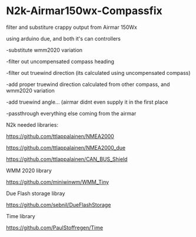 # N2k-Airmar150wx-Compassfix

filter and substiture crappy output from Airmar 150Wx

using arduino due,  and both it's can controllers

-substitute wmm2020 variation

-filter out uncompensated compass heading

-filter out truewind direction (its calculated using uncompensated compass)

-add proper truewind direction calculated from other compass, and wmm2020 variation

-add truewind angle... (airmar didnt even supply it in the first place

-passthrough everything else coming from the airmar


N2k needed libraries:

https://github.com/ttlappalainen/NMEA2000

https://github.com/ttlappalainen/NMEA2000_due

https://github.com/ttlappalainen/CAN_BUS_Shield

WMM 2020 library

https://github.com/miniwinwm/WMM_Tiny


Due Flash storage libray

https://github.com/sebnil/DueFlashStorage

Time library

https://github.com/PaulStoffregen/Time
